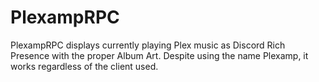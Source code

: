 # PlexampRPC
PlexampRPC displays currently playing Plex music as Discord Rich Presence with the proper Album Art. Despite using the name Plexamp, it works regardless of the client used.
